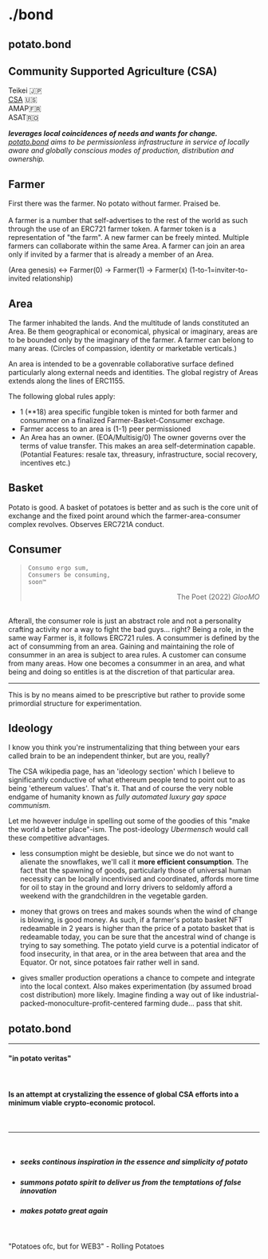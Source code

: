 # ./bond

## potato.bond

## Community Supported Agriculture (CSA)

Teikei 🇯🇵 <br>
[CSA](https://en.wikipedia.org/wiki/Community-supported_agriculture) 🇺🇸 <br>
AMAP🇫🇷 <br>
ASAT🇷🇴 <br>

<i><b>leverages local coincidences of needs and wants for change. </b> <br>
[potato.bond](http://www.potato.bond) aims to be permissionless infrastructure in service of locally aware and globally conscious modes of production, distribution and ownership.</i>


## Farmer
First there was the farmer. No potato without farmer. Praised be. 
<br><br>
A farmer is a number that self-advertises to the rest of the world as such through the use of an ERC721 farmer token. A farmer token is a representation of "the farm". A new farmer can be freely minted. Multiple farmers can collaborate within the same Area. A farmer can join an area only if invited by a farmer that is already a member of an Area. <br>

(Area genesis) <-> Farmer(0) -> Farmer(1) -> Farmer(x) (1-to-1=inviter-to-invited relationship)

## Area 

The farmer inhabited the lands. And the multitude of lands constituted an Area. Be them geographical or economical, physical or imaginary, areas are to be bounded only by the imaginary of the farmer. A farmer can belong to many areas. (Circles of compassion, identity or marketable verticals.)

An area is intended to be a govenrable collaborative surface defined particularly along external needs and identities. The global registry of Areas extends along the lines of ERC1155. 

The following global rules apply: 
- 1 (**18) area specific fungible token is minted for both farmer and consummer on a finalized Farmer-Basket-Consumer exchage.
- Farmer access to an area is (1-1) peer permissioned
- An Area has an owner. (EOA/Multisig/0) The owner governs over the terms of value transfer. This makes an area self-determination capable. (Potantial Features: resale tax, threasury, infrastructure, social recovery, incentives etc.)

## Basket <br>
Potato is good. A basket of potatoes is better and as such is the core unit of exchange and the fixed point around which the farmer-area-consumer complex revolves. Observes ERC721A conduct.

## Consumer <br>
 >`Consumo ergo sum,` <br>
 >`Consumers be consuming,`<br>
 `soon™` <br>
 > <div style="text-align: right"> The Poet (2022) <i>GlooMO </i></div>
<br>
 Afterall, the consumer role is just an abstract role and not a personality crafting activity nor a way to fight the bad guys... right? Being a role, in the same way Farmer is, it follows ERC721 rules. A consummer is defined by the act of consumming from an area. Gaining and maintaining the role of consummer in an area is subject to area rules. A customer can consume from many areas. How one becomes a consummer in an area, and what being and doing so entitles is at the discretion of that particular area.
<br>

___

This is by no means aimed to be prescriptive but rather to provide some primordial structure for experimentation.

## Ideology

I know you think you're instrumentalizing that thing between your ears called brain to be an independent thinker, but are you, really? <br>

The CSA wikipedia page, has an 'ideology section' which I believe to significantly conductive of what ethereum people tend to point out to as being 'ethereum values'. That's it. That and of course the very noble endgame of humanity known as <i>fully automated luxury gay space communism.</i> <br>

Let me however indulge in spelling out some of the goodies of this "make the world a better place"-ism. The post-ideology <i>Ubermensch</i> would call these competitive advantages. <br>

- less consumption might be desieble, but since we do not want to alienate the snowflakes, we'll call it <b>more efficient consumption</b>. The fact that the spawning of goods, particularly those of universal human necessity can be locally incentivised and coordinated, affords more time for oil to stay in the ground and lorry drivers to seldomly afford a weekend with the grandchildren in the vegetable garden.

- money that grows on trees and makes sounds when the wind of change is blowing, is good money. As such, if a farmer's potato basket NFT redeamable in 2 years is higher than the price of a potato basket that is redeamable today, you can be sure that the ancestral wind of change is trying to say something. The potato yield curve is a potential indicator of food insecurity, in that area, or in the area between that area and the Equator. Or not, since potatoes fair rather well in sand.

- gives smaller production operations a chance to compete and integrate into the local context. Also makes experimentation (by assumed broad cost distribution) more likely. Imagine finding a way out of like industrial-packed-monoculture-profit-centered farming dude... pass that shit.




## potato.bond
___
#### "in potato veritas"
<br>



#### Is an attempt at crystalizing the essence of global CSA efforts into a minimum viable crypto-economic protocol.

<br>

___

<br>

- ##### seeks continous inspiration in the essence and simplicity of potato 

- ##### summons potato spirit to deliver us from the temptations of false innovation
- ##### makes potato great again

<br>


"Potatoes ofc, but for WEB3" - Rolling Potatoes <br>
